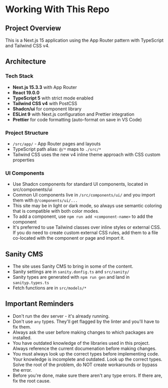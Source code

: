 # Working With This Repo

## Project Overview

This is a Next.js 15 application using the App Router pattern with TypeScript and Tailwind CSS v4.

## Architecture

### Tech Stack

- **Next.js 15.3.3** with App Router
- **React 19.0.0**
- **TypeScript 5** with strict mode enabled
- **Tailwind CSS v4** with PostCSS
- **Shadcn/ui** for component library
- **ESLint 9** with Next.js configuration and Prettier integration
- **Prettier** for code formatting (auto-format on save in VS Code)

### Project Structure

- `/src/app/` - App Router pages and layouts
- TypeScript path alias: `@/*` maps to `./src/*`
- Tailwind CSS uses the new v4 inline theme approach with CSS custom properties

### UI Components

- Use Shadcn components for standard UI components, located in src/components/ui
- Common UI components live in `/src/components/ui/` and you import them with `@/components/ui/...`
- This site may be in light or dark mode, so always use semantic coloring that is compatible with both color modes.
- To add a component, use `npm run add <component-name>` to add the component
- It's preferred to use Tailwind classes over inline styles or external CSS. If you do need to create custom external CSS rules, add them to a file co-located with the component or page and import it.

## Sanity CMS

- The site uses Sanity CMS to bring in some of the content.
- Sanity settings are in `sanity.donfig.ts` and `src/sanity/`
- Sanity types are generated with `npm run gen` and land in `sanityp.types.ts`
- Fetch functions are in `src/models/*`

## Important Reminders

- Don't run the dev server - it's already running.
- Don't use `any` types. They'll get flagged by the linter and you'll have to fix them.
- Always ask the user before making changes to which packages are installed.
- You have outdated knowledge of the libraries used in this project. Always reference the current documenation before making changes.
- You must always look up the correct types before implementing code. Your knowledge is incomplete and outdated. Look up the correct types. Solve the root of the problem, do NOT create workarounds or bypass the error.
- Before you're done, make sure there aren't any type errors. If there are, fix the root cause.
